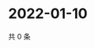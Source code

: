 # 2022-01-10

共 0 条

<!-- BEGIN WEIBO -->
<!-- 最后更新时间 Mon Jan 10 2022 00:13:11 GMT+0800 (China Standard Time) -->

<!-- END WEIBO -->
